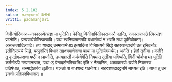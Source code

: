 ```yaml
---
index: 5.2.102
sutra: तपःसहस्राभ्यां विनीनी
vritti: padamanjari
---
```


 विनीन्योरिकारः--नकारस्येत्संज्ञा मा भूदिति। केचितु विनीनावितीकाराकारौ पठन्ति, नकारान्तपाठे त्वित्संज्ञा प्राप्नोति। प्रत्ययार्थयोस्त्वित्यादि। यथा त्वनिष्यमाणमपि यथासंख्यं न भवति तथा पूर्वमेवोक्तम्। असन्तत्वादित्यादि। तपः शब्दाद् ठस्मायामेधाऽ इत्यादिना विनिप्रत्यये सिद्धे सहस्रशब्दादपि ठत इनिठनौऽ इतीनिप्रत्यये सिद्धे, यत्पुनरिदं विधानं तद्वक्ष्यमाणेनाणा बाधा मा भूदित्येवमर्थम्। अणेति। हेतौ तृतीया। कर्तरि तु कृद्योगलक्षणा षष्ठी न प्राप्नोति, उभयप्राप्तौ कर्मण्येवेति नियमात् तृतीया भविष्यति, विनीन्योर्बाधा मा भूदिति कर्मणोऽपि गम्यमानत्वात्, यथा-ठ् येनादर्शनमिच्छतिऽ इति ? नैतदस्ति, अकाकारयोः प्रयोगे नियमस्य प्रतिषेधात्, तस्माद्धेतावेव तृतीया। घञ्न्तो वा बाधशब्दः पठनीयः। सहस्रशब्दादट्ठनपि बाध्यत इति। बाधा तु ठन इनणोः प्रतिपदविधानात् ॥